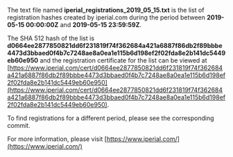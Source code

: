 The text file named **iperial_registrations_2019_05_15.txt** is the list of registration hashes created by iperial.com during the period between **2019-05-15 00:00:00Z** and **2019-05-15 23:59:59Z**.

The SHA 512 hash of the list is **d0664ee2877850821dd6f231819f74f362684a421a6887f86db2f89bbbe4473d3bbaed0f4b7c7248ae8a0ea1e115b6d198ef2f02fda8e2b141dc5449eb60e950** and the registration certificate for the list can be viewed at [https://www.iperial.com/cert/d0664ee2877850821dd6f231819f74f362684a421a6887f86db2f89bbbe4473d3bbaed0f4b7c7248ae8a0ea1e115b6d198ef2f02fda8e2b141dc5449eb60e950](https://www.iperial.com/cert/d0664ee2877850821dd6f231819f74f362684a421a6887f86db2f89bbbe4473d3bbaed0f4b7c7248ae8a0ea1e115b6d198ef2f02fda8e2b141dc5449eb60e950).

To find registrations for a different period, please see the corresponding commit.

For more information, please visit [https://www.iperial.com/](https://www.iperial.com/)
